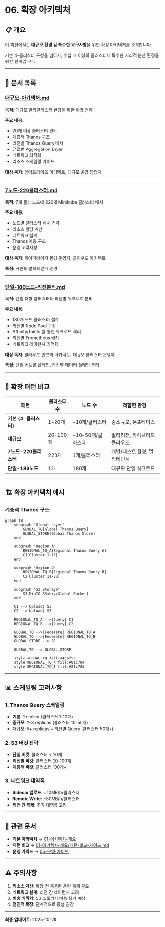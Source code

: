 # 06. 확장 아키텍처

## 📋 개요

이 섹션에서는 **대규모 환경 및 특수한 요구사항**을 위한 확장 아키텍처를 소개합니다.

기본 4-클러스터 구성을 넘어서, 수십 개 이상의 클러스터나 특수한 지리적 분산 환경을 위한 설계입니다.

---

## 📂 문서 목록

### [대규모-아키텍처.md](./대규모-아키텍처.md)
**목적**: 대규모 멀티클러스터 환경을 위한 확장 전략

**주요 내용**:
- 20개 이상 클러스터 관리
- 계층적 Thanos 구조
- 리전별 Thanos Query 배치
- 글로벌 Aggregation Layer
- 네트워크 최적화
- 리소스 스케일링 가이드

**대상 독자**: 엔터프라이즈 아키텍트, 대규모 운영 담당자

---

### [7노드-220클러스터.md](./7노드-220클러스터.md)
**목적**: 7개 물리 노드에 220개 Minikube 클러스터 배치

**주요 내용**:
- 노드별 클러스터 배치 전략
- 리소스 할당 계산
- 네트워크 설계
- Thanos 계층 구조
- 운영 고려사항

**대상 독자**: 하이퍼바이저 환경 운영자, 클라우드 아키텍트

**특징**: 극한의 멀티테넌시 환경

---

### [단일-180노드-리전분리.md](./단일-180노드-리전분리.md)
**목적**: 단일 대형 클러스터의 리전별 워크로드 분리

**주요 내용**:
- 180개 노드 클러스터 설계
- 리전별 Node Pool 구성
- Affinity/Taints 를 통한 워크로드 격리
- 리전별 Prometheus 배치
- 네트워크 레이턴시 최적화

**대상 독자**: 클라우드 인프라 아키텍트, 대규모 클러스터 운영자

**특징**: 단일 컨트롤 플레인, 리전별 데이터 플레인 분리

---

## 🎯 확장 패턴 비교

| 패턴 | 클러스터 수 | 노드 수 | 적합한 환경 |
|------|-----------|---------|------------|
| **기본 (4-클러스터)** | 1-20개 | ~10개/클러스터 | 중소규모, 온프레미스 |
| **대규모** | 20-100개 | ~10-50개/클러스터 | 멀티리전, 하이브리드 클라우드 |
| **7노드-220클러스터** | 220개 | 1개/클러스터 | 개발/테스트 환경, 멀티테넌시 |
| **단일-180노드** | 1개 | 180개 | 대규모 단일 워크로드 |

---

## 🏗️ 확장 아키텍처 예시

### 계층적 Thanos 구조

```mermaid
graph TB
    subgraph "Global Layer"
        GLOBAL_TQ[Global Thanos Query]
        GLOBAL_STORE[Global Thanos Store]
    end

    subgraph "Region A"
        REGIONAL_TQ_A[Regional Thanos Query A]
        C1[Cluster 1-10]
    end

    subgraph "Region B"
        REGIONAL_TQ_B[Regional Thanos Query B]
        C2[Cluster 11-20]
    end

    subgraph "S3 Storage"
        S3[MinIO S3<br/>Global Bucket]
    end

    C1 -->|Upload| S3
    C2 -->|Upload| S3

    REGIONAL_TQ_A -->|Query| C1
    REGIONAL_TQ_B -->|Query| C2

    GLOBAL_TQ -->|Federate| REGIONAL_TQ_A
    GLOBAL_TQ -->|Federate| REGIONAL_TQ_B
    GLOBAL_STORE --> S3

    GLOBAL_TQ --> GLOBAL_STORE

    style GLOBAL_TQ fill:#4caf50
    style REGIONAL_TQ_A fill:#81c784
    style REGIONAL_TQ_B fill:#81c784
```

---

## 📊 스케일링 고려사항

### 1. Thanos Query 스케일링
- **기본**: 1 replica (클러스터 1-10개)
- **중규모**: 2-3 replicas (클러스터 10-50개)
- **대규모**: 5+ replicas + 리전별 Query (클러스터 50개+)

### 2. S3 버킷 전략
- **단일 버킷**: 클러스터 < 20개
- **리전별 버킷**: 클러스터 20-100개
- **계층적 버킷**: 클러스터 100개+

### 3. 네트워크 대역폭
- **Sidecar 업로드**: ~10MB/h/클러스터
- **Remote Write**: ~50MB/h/클러스터
- **리전 간 복제**: 추가 대역폭 고려

---

## 🔗 관련 문서

- **기본 아키텍처** → [01-아키텍처-개요](../01-아키텍처-개요/)
- **패턴 비교** → [01-아키텍처-개요/패턴-비교-가이드.md](../01-아키텍처-개요/패턴-비교-가이드.md)
- **운영 가이드** → [05-운영-가이드](../05-운영-가이드/)

---

## ⚠️ 주의사항

1. **리소스 계산**: 확장 전 충분한 용량 계획 필요
2. **네트워크 설계**: 리전 간 레이턴시 고려
3. **비용 최적화**: S3 스토리지 비용 증가 예상
4. **점진적 확장**: 단계적으로 증설 권장

---

**최종 업데이트**: 2025-10-20
